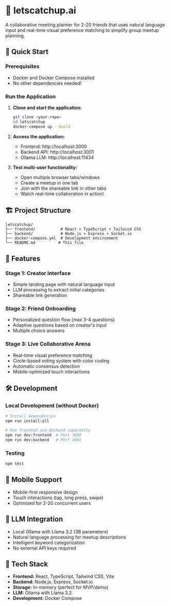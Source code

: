 # 🤝 letscatchup.ai

A collaborative meeting planner for 2-20 friends that uses natural language input and real-time visual preference matching to simplify group meetup planning.

## 🚀 Quick Start

### Prerequisites
- Docker and Docker Compose installed
- No other dependencies needed!

### Run the Application

1. **Clone and start the application:**
   ```bash
   git clone <your-repo>
   cd letscatchup
   docker-compose up --build
   ```

2. **Access the application:**
   - Frontend: http://localhost:3000
   - Backend API: http://localhost:3001
   - Ollama LLM: http://localhost:11434

3. **Test multi-user functionality:**
   - Open multiple browser tabs/windows
   - Create a meetup in one tab
   - Join with the shareable link in other tabs
   - Watch real-time collaboration in action!

## 🏗️ Project Structure

```
letscatchup/
├── frontend/           # React + TypeScript + Tailwind CSS
├── backend/            # Node.js + Express + Socket.io
├── docker-compose.yml  # Development environment
└── README.md          # This file
```

## 🎯 Features

### Stage 1: Creator Interface
- Simple landing page with natural language input
- LLM processing to extract initial categories
- Shareable link generation

### Stage 2: Friend Onboarding
- Personalized question flow (max 3-4 questions)
- Adaptive questions based on creator's input
- Multiple choice answers

### Stage 3: Live Collaborative Arena
- Real-time visual preference matching
- Circle-based voting system with color coding
- Automatic consensus detection
- Mobile-optimized touch interactions

## 🛠️ Development

### Local Development (without Docker)
```bash
# Install dependencies
npm run install:all

# Run frontend and backend separately
npm run dev:frontend  # Port 3000
npm run dev:backend   # Port 3001
```

### Testing
```bash
npm test
```

## 📱 Mobile Support
- Mobile-first responsive design
- Touch interactions (tap, long press, swipe)
- Optimized for 2-20 concurrent users

## 🧠 LLM Integration
- Local Ollama with Llama 3.2 (3B parameters)
- Natural language processing for meetup descriptions
- Intelligent keyword categorization
- No external API keys required

## 🎨 Tech Stack
- **Frontend:** React, TypeScript, Tailwind CSS, Vite
- **Backend:** Node.js, Express, Socket.io
- **Storage:** In-memory (perfect for MVP/demo)
- **LLM:** Ollama with Llama 3.2
- **Development:** Docker Compose
